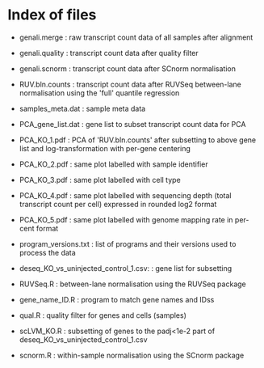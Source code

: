 # Index of files
* genali.merge
: raw transcript count data of all samples after alignment

* genali.quality
: transcript count data after quality filter

* genali.scnorm
: transcript count data after SCnorm normalisation

* RUV.bln.counts
: transcript count data after RUVSeq between-lane normalisation
	using the 'full' quantile regression

* samples_meta.dat
: sample meta data

* PCA_gene_list.dat
: gene list to subset transcript count data for PCA

* PCA_KO_1.pdf
: PCA of 'RUV.bln.counts' after subsetting to above gene list
	and log-transformation with per-gene centering

* PCA_KO_2.pdf
: same plot labelled with sample identifier

* PCA_KO_3.pdf
: same plot labelled with cell type

* PCA_KO_4.pdf
: same plot labelled with sequencing depth (total transcript count per cell)
	expressed in rounded log2 format

* PCA_KO_5.pdf
: same plot labelled with genome mapping rate in per-cent format

* program_versions.txt
: list of programs and their versions used to process the data

* deseq_KO_vs_uninjected_control_1.csv:
: gene list for subsetting

* RUVSeq.R
: between-lane normalisation using the RUVSeq package

* gene_name_ID.R
: program to match gene names and IDss

* qual.R
: quality filter for genes and cells (samples)

* scLVM_KO.R
: subsetting of genes to the padj<1e-2 part of deseq_KO_vs_uninjected_control_1.csv

* scnorm.R
: within-sample normalisation using the SCnorm package
